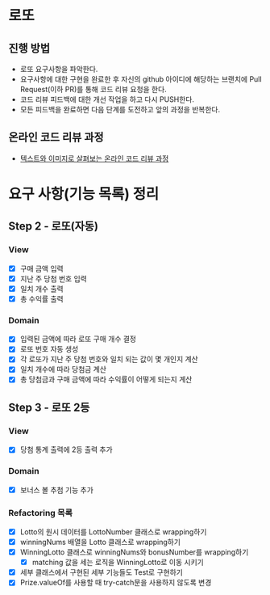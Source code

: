 # 로또
## 진행 방법
* 로또 요구사항을 파악한다.
* 요구사항에 대한 구현을 완료한 후 자신의 github 아이디에 해당하는 브랜치에 Pull Request(이하 PR)를 통해 코드 리뷰 요청을 한다.
* 코드 리뷰 피드백에 대한 개선 작업을 하고 다시 PUSH한다.
* 모든 피드백을 완료하면 다음 단계를 도전하고 앞의 과정을 반복한다.

## 온라인 코드 리뷰 과정
* [텍스트와 이미지로 살펴보는 온라인 코드 리뷰 과정](https://github.com/next-step/nextstep-docs/tree/master/codereview)

# 요구 사항(기능 목록) 정리
## Step 2 - 로또(자동)
### View
- [X] 구매 금액 입력
- [X] 지난 주 당첨 번호 입력
- [X] 일치 개수 출력
- [X] 총 수익률 출력
### Domain
- [X] 입력된 금액에 따라 로또 구매 개수 결정
- [X] 로또 번호 자동 생성
- [X] 각 로또가 지난 주 당첨 번호와 일치 되는 값이 몇 개인지 계산
- [X] 일치 개수에 따라 당첨금 계산
- [X] 총 당첨금과 구매 금액에 따라 수익률이 어떻게 되는지 계산

## Step 3 - 로또 2등
### View
- [X] 당첨 통계 출력에 2등 출력 추가
### Domain
- [X] 보너스 볼 추첨 기능 추가
### Refactoring 목록
- [X] Lotto의 원시 데이터를 LottoNumber 클래스로 wrapping하기
- [X] winningNums 배열을 Lotto 클래스로 wrapping하기
- [X] WinningLotto 클래스로 winningNums와 bonusNumber를 wrapping하기
  - [X] matching 값을 세는 로직을 WinningLotto로 이동 시키기
- [X] 세부 클래스에서 구현된 세부 기능들도 Test로 구현하기
- [X] Prize.valueOf를 사용할 때 try-catch문을 사용하지 않도록 변경
